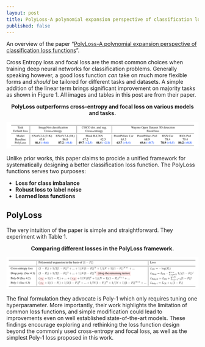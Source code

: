 ```yaml
---
layout: post
title: PolyLoss-A polynomial expansion perspective of classification loss functions
published: false
---
```


An overview of the paper “[PolyLoss-A polynomial expansion perspective of classification loss functions](https://arxiv.org/pdf/2204.12511)”.
<!--break-->
Cross Entropy loss and focal loss are the most common choices when training deep neural networks for classification problems. Generally speaking however, a good loss function *can* take on much more flexible forms and *should* be tailored for different tasks and datasets. A simple addition of the linear term brings significant improvement on majority tasks as shown in Figure 1. All images and tables in this post are from their paper.

<p align="center">
<b> PolyLoss outperforms cross-entropy and focal loss on various models and tasks.</b>
</p>
<p align="center">
<img src="/assets/Papers/5/Figure-10.png?raw=true" alt="Figure 1"/>
</p>

Unlike prior works, this paper claims to procide a unified framework for systematically designing a better classification loss function. The PolyLoss functions serves two purposes:
* **Loss for class imbalance**
* **Robust loss to label noise**
* **Learned loss functions**

## PolyLoss

The very intuition of the paper is simple and straightforward. They experiment with Table 1.

<p align="center">
<b> Comparing different losses in the PolyLoss framework.</b>
</p>
<p align="center">
<img src="/assets/Papers/5/Figure-11.png?raw=true" alt="Figure 2"/>
</p>

The final formulation they advocate is Poly-1 which only requires tuning one hyperparameter. More importantly, their work highlights the limitation of common loss functions, and simple modification could lead to improvements even on well established state-of-the-art models. These
findings encourage exploring and rethinking the loss function design beyond the commonly used cross-entropy and focal loss, as well as the simplest Poly-1 loss proposed in this work.
